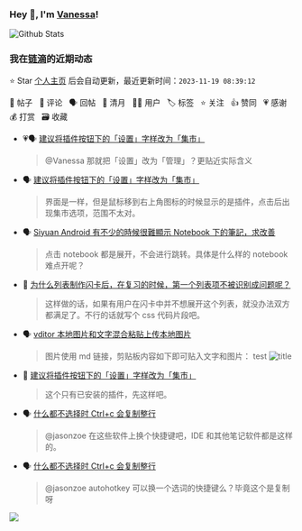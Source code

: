 ### Hey 👋, I'm [Vanessa](http://vanessa.b3log.org/)!

![Github Stats](https://github-readme-stats.vercel.app/api?username=Vanessa219&show_icons=true)

<!--events start -->

### 我在[链滴](https://ld246.com)的近期动态

⭐️ Star [个人主页](https://github.com/Vanessa219/Vanessa219) 后会自动更新，最近更新时间：`2023-11-19 08:39:12`

📝 帖子 &nbsp; 💬 评论 &nbsp; 🗣 回帖 &nbsp; 🌙 清月 &nbsp; 👨‍💻 用户 &nbsp; 🏷️ 标签 &nbsp; ⭐️ 关注 &nbsp; 👍 赞同 &nbsp; 💗 感谢 &nbsp; 💰 打赏 &nbsp; 🗃 收藏

* 💗🗣 [建议将插件按钮下的「设置」字样改为「集市」](https://ld246.com/article/1700112207945/comment/1700130425132#comments)

  > @Vanessa 那就把「设置」改为「管理」？更贴近实际含义
* 🗣 [建议将插件按钮下的「设置」字样改为「集市」](https://ld246.com/article/1700112207945/comment/1700130425132#comments)

  > 界面是一样，但是鼠标移到右上角图标的时候显示的是插件，点击后出现集市选项，范围不太对。
* 🗣 [Siyuan Android 有不少的時候很難顯示 Notebook 下的筆記，求改善](https://ld246.com/article/1700106326188/comment/1700108733500#comments)

  > 点击 notebook 都是展开，不会进行跳转。具体是什么样的 notebook 难点开呢？
* 💬 [为什么列表制作闪卡后，在复习的时候，第一个列表项不被识别成问题呢？](https://ld246.com/article/1700125160436/comment/1700129368230#comments)

  > 这样做的话，如果有用户在闪卡中并不想展开这个列表，就没办法双方都满足了。不行的话就写个 css 代码片段吧。
* 🗣 [vditor 本地图片和文字混合粘贴上传本地图片](https://ld246.com/article/1631783404035/comment/1700127156119#comments)

  > 图片使用 md 链接，剪贴板内容如下即可贴入文字和图片： test ![title](url)
* 💬 [建议将插件按钮下的「设置」字样改为「集市」](https://ld246.com/article/1700112207945/comment/1700127392766#comments)

  > 这个只有已安装的插件，先这样吧。
* 🗣 [什么都不选择时 Ctrl+c 会复制整行](https://ld246.com/article/1700052173008/comment/1700066924196#comments)

  > @jasonzoe 在这些软件上换个快捷键吧，IDE 和其他笔记软件都是这样的。
* 🗣 [什么都不选择时 Ctrl+c 会复制整行](https://ld246.com/article/1700052173008/comment/1700066924196#comments)

  > @jasonzoe autohotkey 可以换一个选词的快捷键么？毕竟这个是复制呀


<!--events end -->

<a title="Hits" target="_blank" href="https://github.com/Vanessa219/Vanessa219"><img src="https://hits.b3log.org/Vanessa219/Vanessa219.svg"></a>
